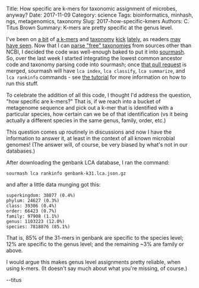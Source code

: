 Title: How specific are k-mers for taxonomic assignment of microbes, anyway?
Date: 2017-11-09
Category: science
Tags: bioinformatics, minhash, ngs, metagenomics, taxonomy
Slug: 2017-how-specific-kmers
Authors: C. Titus Brown
Summary: K-mers are pretty specific at the genus level.

I've been on [a bit](http://ivory.idyll.org/blog/2017-something-about-kmers.html) of [a k-mers](http://ivory.idyll.org/blog/2017-taxonomy-of-tara-ocean-genomes.html) and [taxonomy](http://ivory.idyll.org/blog/2017-classify-genome-bins-with-custom-db-part-1.html) [kick](http://ivory.idyll.org/blog/2017-classify-genome-bins-with-custom-db-part-2.html) [lately](http://ivory.idyll.org/blog/2017-grokking-the-taxonomies.html), as readers [may have seen](http://ivory.idyll.org/blog/2017-classify-genome-bins-with-custom-db-try-again.html).  Now that I can [parse "free" taxonomies](http://ivory.idyll.org/blog/2017-classify-genome-bins-with-custom-db-try-again.html) from sources other than NCBI, I decided the code was well-enough baked to put it into [sourmash](https://github.com/dib-lab/sourmash/). So, over the last week I started integrating the lowest common ancestor code and taxonomy parsing code into sourmash; once [that pull request](https://github.com/dib-lab/sourmash/pull/367) is merged, sourmash will have `lca index`, `lca classify`, `lca summarize`, and `lca rankinfo` commands - see [the tutorial](https://github.com/dib-lab/sourmash/blob/add/lca/doc/tutorials-lca.md) for more information on how to run this stuff.

To celebrate the addition of all this code, I thought I'd address the question, "how specific are k-mers?" That is, if we reach into a bucket of metagenome sequence and pick out a k-mer that is identified with a particular species, how certain can we be of that identification (vs it being actually a different species in the same genus, family, order, etc.)

This question comes up routinely in discussions and now I have the information to answer it, at least in the context of all known microbial genomes!  (The answer will, of course, be very biased by what's not in our databases.)

After downloading the genbank LCA database, I ran the command:
```shell
sourmash lca rankinfo genbank-k31.lca.json.gz
```

and after a little data munging got this:

```shell
superkingdom: 38077 (0.4%)
phylum: 24627 (0.3%)
class: 39306 (0.4%)
order: 66423 (0.7%)
family: 97908 (1.1%)
genus: 1103223 (12.0%)
species: 7818876 (85.1%)
```

That is, 85% of the 31-mers in genbank are specific to the species level; 12% are specific to the genus level; and the remaining ~3% are family or above.

I would argue this makes genus level assignments pretty reliable, when using k-mers. (It doesn't say much about what you're missing, of course.)

--titus
